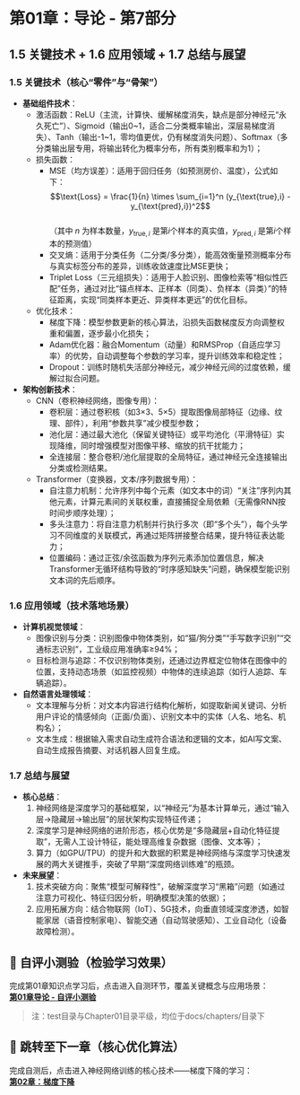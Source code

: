 # 第01章：导论 - 第7部分
## 1.5 关键技术 + 1.6 应用领域 + 1.7 总结与展望  
### 1.5 关键技术（核心“零件”与“骨架”）  
- **基础组件技术**：  
  - 激活函数：ReLU（主流，计算快、缓解梯度消失，缺点是部分神经元“永久死亡”）、Sigmoid（输出0~1，适合二分类概率输出，深层易梯度消失）、Tanh（输出-1~1，零均值更优，仍有梯度消失问题）、Softmax（多分类输出层专用，将输出转化为概率分布，所有类别概率和为1）；  
  - 损失函数：  
    - MSE（均方误差）：适用于回归任务（如预测房价、温度），公式如下：  
      $$\text{Loss} = \frac{1}{n} \times \sum_{i=1}^n (y_{\text{true},i} - y_{\text{pred},i})^2$$  
      （其中 $n$ 为样本数量，$y_{\text{true},i}$ 是第$i$个样本的真实值，$y_{\text{pred},i}$ 是第$i$个样本的预测值）  
    - 交叉熵：适用于分类任务（二分类/多分类），能高效衡量预测概率分布与真实标签分布的差异，训练收敛速度比MSE更快；  
    - Triplet Loss（三元组损失）：适用于人脸识别、图像检索等“相似性匹配”任务，通过对比“锚点样本、正样本（同类）、负样本（异类）”的特征距离，实现“同类样本更近、异类样本更远”的优化目标。  
  - 优化技术：  
    - 梯度下降：模型参数更新的核心算法，沿损失函数梯度反方向调整权重和偏置，逐步最小化损失；  
    - Adam优化器：融合Momentum（动量）和RMSProp（自适应学习率）的优势，自动调整每个参数的学习率，提升训练效率和稳定性；  
    - Dropout：训练时随机失活部分神经元，减少神经元间的过度依赖，缓解过拟合问题。  
- **架构创新技术**：  
  - CNN（卷积神经网络，图像专用）：  
    - 卷积层：通过卷积核（如3×3、5×5）提取图像局部特征（边缘、纹理、部件），利用“参数共享”减少模型参数；  
    - 池化层：通过最大池化（保留关键特征）或平均池化（平滑特征）实现降维，同时增强模型对图像平移、缩放的抗干扰能力；  
    - 全连接层：整合卷积/池化层提取的全局特征，通过神经元全连接输出分类或检测结果。  
  - Transformer（变换器，文本/序列数据专用）：  
    - 自注意力机制：允许序列中每个元素（如文本中的词）“关注”序列内其他元素，计算元素间的关联权重，直接捕捉全局依赖（无需像RNN按时间步顺序处理）；  
    - 多头注意力：将自注意力机制并行执行多次（即“多个头”），每个头学习不同维度的关联模式，再通过矩阵拼接整合结果，提升特征表达能力；  
    - 位置编码：通过正弦/余弦函数为序列元素添加位置信息，解决Transformer无循环结构导致的“时序感知缺失”问题，确保模型能识别文本词的先后顺序。  

### 1.6 应用领域（技术落地场景）  
- **计算机视觉领域**：  
  - 图像识别与分类：识别图像中物体类别，如“猫/狗分类”“手写数字识别”“交通标志识别”，工业级应用准确率≥94%；  
  - 目标检测与追踪：不仅识别物体类别，还通过边界框定位物体在图像中的位置，支持动态场景（如监控视频）中物体的连续追踪（如行人追踪、车辆追踪）。  
- **自然语言处理领域**：  
  - 文本理解与分析：对文本内容进行结构化解析，如提取新闻关键词、分析用户评论的情感倾向（正面/负面）、识别文本中的实体（人名、地名、机构名）；  
  - 文本生成：根据输入需求自动生成符合语法和逻辑的文本，如AI写文案、自动生成报告摘要、对话机器人回复生成。  

### 1.7 总结与展望  
- **核心总结**：  
  1. 神经网络是深度学习的基础框架，以“神经元”为基本计算单元，通过“输入层→隐藏层→输出层”的层状架构实现特征传递；  
  2. 深度学习是神经网络的进阶形态，核心优势是“多隐藏层+自动化特征提取”，无需人工设计特征，能处理高维复杂数据（图像、文本等）；  
  3. 算力（如GPU/TPU）的提升和大数据的积累是神经网络与深度学习快速发展的两大关键推手，突破了早期“深度网络训练难”的瓶颈。  
- **未来展望**：  
  1. 技术突破方向：聚焦“模型可解释性”，破解深度学习“黑箱”问题（如通过注意力可视化、特征归因分析，明确模型决策的依据）；  
  2. 应用拓展方向：结合物联网（IoT）、5G技术，向垂直领域深度渗透，如智能家居（语音控制家电）、智能交通（自动驾驶感知）、工业自动化（设备故障检测）。  

## 📝 自评小测验（检验学习效果）  
完成第01章知识点学习后，点击进入自测环节，覆盖关键概念与应用场景：  
**[第01章导论 - 自评小测验](docs/chapters/Chater01/test/question01.md)**  
> 注：test目录与Chapter01目录平级，均位于docs/chapters/目录下

## 🚀 跳转至下一章（核心优化算法）  
完成自测后，点击进入神经网络训练的核心技术——梯度下降的学习：  
**[第02章：梯度下降](../Chapter02/chter01.md)**
